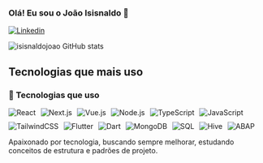 ### Olá! Eu sou o João Isisnaldo 👋

[![Linkedin](https://img.shields.io/badge/LinkedIn-0077B5?style=for-the-badge&logo=linkedin&logoColor=white)](https://www.linkedin.com/in/jo%C3%A3o-isisnaldo-03262b25a/)

![isisnaldojoao GitHub stats](https://github-readme-stats.vercel.app/api?username=isisnaldojoao&show_icons=true&theme=dark)

## Tecnologias que mais uso

### 🚀 Tecnologias que uso

<div style="display: flex; flex-wrap: wrap; gap: 10px;">
  
<img alt="React" src="https://img.shields.io/badge/React-20232A?style=for-the-badge&logo=react&logoColor=61DAFB"/>
<img alt="Next.js" src="https://img.shields.io/badge/Next.js-000000?style=for-the-badge&logo=nextdotjs&logoColor=white"/>
<img alt="Vue.js" src="https://img.shields.io/badge/Vue.js-35495E?style=for-the-badge&logo=vuedotjs&logoColor=4FC08D"/>
<img alt="Node.js" src="https://img.shields.io/badge/Node.js-339933?style=for-the-badge&logo=nodedotjs&logoColor=white"/>
<img alt="TypeScript" src="https://img.shields.io/badge/TypeScript-007ACC?style=for-the-badge&logo=typescript&logoColor=white"/>
<img alt="JavaScript" src="https://img.shields.io/badge/JavaScript-F7DF1E?style=for-the-badge&logo=javascript&logoColor=black"/>
<img alt="TailwindCSS" src="https://img.shields.io/badge/Tailwind_CSS-06B6D4?style=for-the-badge&logo=tailwindcss&logoColor=white"/>
<img alt="Flutter" src="https://img.shields.io/badge/Flutter-02569B?style=for-the-badge&logo=flutter&logoColor=white"/>
<img alt="Dart" src="https://img.shields.io/badge/Dart-0175C2?style=for-the-badge&logo=dart&logoColor=white"/>
<img alt="MongoDB" src="https://img.shields.io/badge/MongoDB-47A248?style=for-the-badge&logo=mongodb&logoColor=white"/>
<img alt="SQL" src="https://img.shields.io/badge/SQL-4479A1?style=for-the-badge&logo=postgresql&logoColor=white"/>
<img alt="Hive" src="https://img.shields.io/badge/Hive-FF7F50?style=for-the-badge&logo=hive&logoColor=white"/>
<img alt="ABAP" src="https://img.shields.io/badge/SAP_ABAP-0FAAFF?style=for-the-badge&logo=sap&logoColor=white"/>

</div>


Apaixonado por tecnologia, buscando sempre melhorar, estudando conceitos de estrutura e padrões de projeto.
